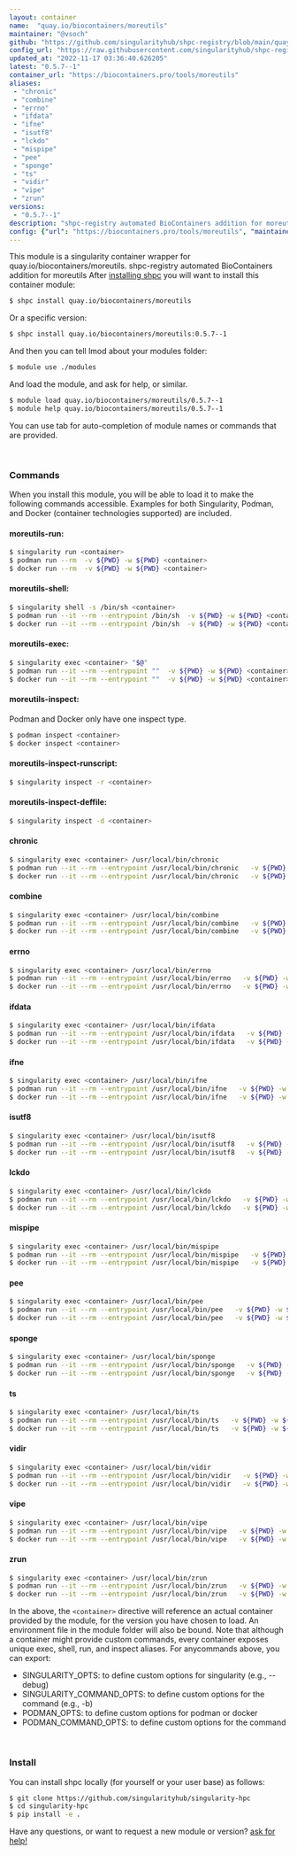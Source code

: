 ```yaml
---
layout: container
name:  "quay.io/biocontainers/moreutils"
maintainer: "@vsoch"
github: "https://github.com/singularityhub/shpc-registry/blob/main/quay.io/biocontainers/moreutils/container.yaml"
config_url: "https://raw.githubusercontent.com/singularityhub/shpc-registry/main/quay.io/biocontainers/moreutils/container.yaml"
updated_at: "2022-11-17 03:36:40.626205"
latest: "0.5.7--1"
container_url: "https://biocontainers.pro/tools/moreutils"
aliases:
 - "chronic"
 - "combine"
 - "errno"
 - "ifdata"
 - "ifne"
 - "isutf8"
 - "lckdo"
 - "mispipe"
 - "pee"
 - "sponge"
 - "ts"
 - "vidir"
 - "vipe"
 - "zrun"
versions:
 - "0.5.7--1"
description: "shpc-registry automated BioContainers addition for moreutils"
config: {"url": "https://biocontainers.pro/tools/moreutils", "maintainer": "@vsoch", "description": "shpc-registry automated BioContainers addition for moreutils", "latest": {"0.5.7--1": "sha256:fb0a5a65075ddd9ffc427669c776f3547ee866f47476e99de8a3fa503da49abc"}, "tags": {"0.5.7--1": "sha256:fb0a5a65075ddd9ffc427669c776f3547ee866f47476e99de8a3fa503da49abc"}, "docker": "quay.io/biocontainers/moreutils", "aliases": {"chronic": "/usr/local/bin/chronic", "combine": "/usr/local/bin/combine", "errno": "/usr/local/bin/errno", "ifdata": "/usr/local/bin/ifdata", "ifne": "/usr/local/bin/ifne", "isutf8": "/usr/local/bin/isutf8", "lckdo": "/usr/local/bin/lckdo", "mispipe": "/usr/local/bin/mispipe", "pee": "/usr/local/bin/pee", "sponge": "/usr/local/bin/sponge", "ts": "/usr/local/bin/ts", "vidir": "/usr/local/bin/vidir", "vipe": "/usr/local/bin/vipe", "zrun": "/usr/local/bin/zrun"}}
---
```


This module is a singularity container wrapper for quay.io/biocontainers/moreutils.
shpc-registry automated BioContainers addition for moreutils
After [installing shpc](#install) you will want to install this container module:


```bash
$ shpc install quay.io/biocontainers/moreutils
```

Or a specific version:

```bash
$ shpc install quay.io/biocontainers/moreutils:0.5.7--1
```

And then you can tell lmod about your modules folder:

```bash
$ module use ./modules
```

And load the module, and ask for help, or similar.

```bash
$ module load quay.io/biocontainers/moreutils/0.5.7--1
$ module help quay.io/biocontainers/moreutils/0.5.7--1
```

You can use tab for auto-completion of module names or commands that are provided.

<br>

### Commands

When you install this module, you will be able to load it to make the following commands accessible.
Examples for both Singularity, Podman, and Docker (container technologies supported) are included.

#### moreutils-run:

```bash
$ singularity run <container>
$ podman run --rm  -v ${PWD} -w ${PWD} <container>
$ docker run --rm  -v ${PWD} -w ${PWD} <container>
```

#### moreutils-shell:

```bash
$ singularity shell -s /bin/sh <container>
$ podman run --it --rm --entrypoint /bin/sh  -v ${PWD} -w ${PWD} <container>
$ docker run --it --rm --entrypoint /bin/sh  -v ${PWD} -w ${PWD} <container>
```

#### moreutils-exec:

```bash
$ singularity exec <container> "$@"
$ podman run --it --rm --entrypoint ""  -v ${PWD} -w ${PWD} <container> "$@"
$ docker run --it --rm --entrypoint ""  -v ${PWD} -w ${PWD} <container> "$@"
```

#### moreutils-inspect:

Podman and Docker only have one inspect type.

```bash
$ podman inspect <container>
$ docker inspect <container>
```

#### moreutils-inspect-runscript:

```bash
$ singularity inspect -r <container>
```

#### moreutils-inspect-deffile:

```bash
$ singularity inspect -d <container>
```


#### chronic

```bash
$ singularity exec <container> /usr/local/bin/chronic
$ podman run --it --rm --entrypoint /usr/local/bin/chronic   -v ${PWD} -w ${PWD} <container> -c " $@"
$ docker run --it --rm --entrypoint /usr/local/bin/chronic   -v ${PWD} -w ${PWD} <container> -c " $@"
```


#### combine

```bash
$ singularity exec <container> /usr/local/bin/combine
$ podman run --it --rm --entrypoint /usr/local/bin/combine   -v ${PWD} -w ${PWD} <container> -c " $@"
$ docker run --it --rm --entrypoint /usr/local/bin/combine   -v ${PWD} -w ${PWD} <container> -c " $@"
```


#### errno

```bash
$ singularity exec <container> /usr/local/bin/errno
$ podman run --it --rm --entrypoint /usr/local/bin/errno   -v ${PWD} -w ${PWD} <container> -c " $@"
$ docker run --it --rm --entrypoint /usr/local/bin/errno   -v ${PWD} -w ${PWD} <container> -c " $@"
```


#### ifdata

```bash
$ singularity exec <container> /usr/local/bin/ifdata
$ podman run --it --rm --entrypoint /usr/local/bin/ifdata   -v ${PWD} -w ${PWD} <container> -c " $@"
$ docker run --it --rm --entrypoint /usr/local/bin/ifdata   -v ${PWD} -w ${PWD} <container> -c " $@"
```


#### ifne

```bash
$ singularity exec <container> /usr/local/bin/ifne
$ podman run --it --rm --entrypoint /usr/local/bin/ifne   -v ${PWD} -w ${PWD} <container> -c " $@"
$ docker run --it --rm --entrypoint /usr/local/bin/ifne   -v ${PWD} -w ${PWD} <container> -c " $@"
```


#### isutf8

```bash
$ singularity exec <container> /usr/local/bin/isutf8
$ podman run --it --rm --entrypoint /usr/local/bin/isutf8   -v ${PWD} -w ${PWD} <container> -c " $@"
$ docker run --it --rm --entrypoint /usr/local/bin/isutf8   -v ${PWD} -w ${PWD} <container> -c " $@"
```


#### lckdo

```bash
$ singularity exec <container> /usr/local/bin/lckdo
$ podman run --it --rm --entrypoint /usr/local/bin/lckdo   -v ${PWD} -w ${PWD} <container> -c " $@"
$ docker run --it --rm --entrypoint /usr/local/bin/lckdo   -v ${PWD} -w ${PWD} <container> -c " $@"
```


#### mispipe

```bash
$ singularity exec <container> /usr/local/bin/mispipe
$ podman run --it --rm --entrypoint /usr/local/bin/mispipe   -v ${PWD} -w ${PWD} <container> -c " $@"
$ docker run --it --rm --entrypoint /usr/local/bin/mispipe   -v ${PWD} -w ${PWD} <container> -c " $@"
```


#### pee

```bash
$ singularity exec <container> /usr/local/bin/pee
$ podman run --it --rm --entrypoint /usr/local/bin/pee   -v ${PWD} -w ${PWD} <container> -c " $@"
$ docker run --it --rm --entrypoint /usr/local/bin/pee   -v ${PWD} -w ${PWD} <container> -c " $@"
```


#### sponge

```bash
$ singularity exec <container> /usr/local/bin/sponge
$ podman run --it --rm --entrypoint /usr/local/bin/sponge   -v ${PWD} -w ${PWD} <container> -c " $@"
$ docker run --it --rm --entrypoint /usr/local/bin/sponge   -v ${PWD} -w ${PWD} <container> -c " $@"
```


#### ts

```bash
$ singularity exec <container> /usr/local/bin/ts
$ podman run --it --rm --entrypoint /usr/local/bin/ts   -v ${PWD} -w ${PWD} <container> -c " $@"
$ docker run --it --rm --entrypoint /usr/local/bin/ts   -v ${PWD} -w ${PWD} <container> -c " $@"
```


#### vidir

```bash
$ singularity exec <container> /usr/local/bin/vidir
$ podman run --it --rm --entrypoint /usr/local/bin/vidir   -v ${PWD} -w ${PWD} <container> -c " $@"
$ docker run --it --rm --entrypoint /usr/local/bin/vidir   -v ${PWD} -w ${PWD} <container> -c " $@"
```


#### vipe

```bash
$ singularity exec <container> /usr/local/bin/vipe
$ podman run --it --rm --entrypoint /usr/local/bin/vipe   -v ${PWD} -w ${PWD} <container> -c " $@"
$ docker run --it --rm --entrypoint /usr/local/bin/vipe   -v ${PWD} -w ${PWD} <container> -c " $@"
```


#### zrun

```bash
$ singularity exec <container> /usr/local/bin/zrun
$ podman run --it --rm --entrypoint /usr/local/bin/zrun   -v ${PWD} -w ${PWD} <container> -c " $@"
$ docker run --it --rm --entrypoint /usr/local/bin/zrun   -v ${PWD} -w ${PWD} <container> -c " $@"
```



In the above, the `<container>` directive will reference an actual container provided
by the module, for the version you have chosen to load. An environment file in the
module folder will also be bound. Note that although a container
might provide custom commands, every container exposes unique exec, shell, run, and
inspect aliases. For anycommands above, you can export:

 - SINGULARITY_OPTS: to define custom options for singularity (e.g., --debug)
 - SINGULARITY_COMMAND_OPTS: to define custom options for the command (e.g., -b)
 - PODMAN_OPTS: to define custom options for podman or docker
 - PODMAN_COMMAND_OPTS: to define custom options for the command

<br>

### Install

You can install shpc locally (for yourself or your user base) as follows:

```bash
$ git clone https://github.com/singularityhub/singularity-hpc
$ cd singularity-hpc
$ pip install -e .
```

Have any questions, or want to request a new module or version? [ask for help!](https://github.com/singularityhub/singularity-hpc/issues)